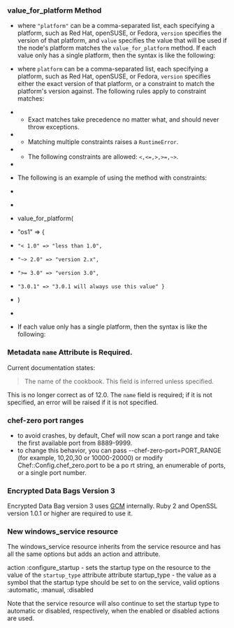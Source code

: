 <!---
This file is reset every time a new release is done. This file describes changes that have not yet been released.

Example Doc Change:
### Headline for the required change
Description of the required change.
-->

### value_for_platform Method

- where <code>"platform"</code> can be a comma-separated list, each specifying a platform, such as Red Hat, openSUSE, or Fedora, <code>version</code> specifies the version of that platform, and <code>value</code> specifies the value that will be used if the node's platform matches the <code>value_for_platform</code> method. If each value only has a single platform, then the syntax is like the following:
+ where <code>platform</code> can be a comma-separated list, each specifying a platform, such as Red Hat, openSUSE, or Fedora, <code>version</code> specifies either the exact version of that platform, or a constraint to match the platform's version against. The following rules apply to constraint matches:

+ *  Exact matches take precedence no matter what, and should never throw exceptions.
+ *  Matching multiple constraints raises a <code>RuntimeError</code>.
+ *  The following constraints are allowed: <code><,<=,>,>=,~></code>.
+ 
+ The following is an example of using the method with constraints:
+ 
+ ```ruby
+ value_for_platform(
+   "os1" => {
+     "< 1.0" => "less than 1.0",
+     "~> 2.0" => "version 2.x",
+     ">= 3.0" => "version 3.0",
+     "3.0.1" => "3.0.1 will always use this value" }
+ )
+ ```

+ If each value only has a single platform, then the syntax is like the following:

### Metadata `name` Attribute is Required.

Current documentation states:

> The name of the cookbook. This field is inferred unless specified.

This is no longer correct as of 12.0. The `name` field is required; if
it is not specified, an error will be raised if it is not specified.

### chef-zero port ranges

- to avoid crashes, by default, Chef will now scan a port range and take the first available port from 8889-9999.
- to change this behavior, you can pass --chef-zero-port=PORT_RANGE (for example, 10,20,30 or 10000-20000) or modify Chef::Config.chef_zero.port to be a po
rt string, an enumerable of ports, or a single port number.

### Encrypted Data Bags Version 3

Encrypted Data Bag version 3 uses [GCM](http://en.wikipedia.org/wiki/Galois/Counter_Mode) internally. Ruby 2 and OpenSSL version 1.0.1 or higher are required to use it.

### New windows_service resource

The windows_service resource inherits from the service resource and has all the same options but adds an action and attribute.

action :configure_startup - sets the startup type on the resource to the value of the `startup_type` attribute
attribute startup_type - the value as a symbol that the startup type should be set to on the service, valid options :automatic, :manual, :disabled

Note that the service resource will also continue to set the startup type to automatic or disabled, respectively, when the enabled or disabled actions are used.
